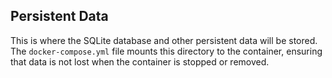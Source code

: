 ## Persistent Data

This is where the SQLite database and other persistent data will be stored. The `docker-compose.yml` file mounts this
directory to the container, ensuring that data is not lost when the container is stopped or removed.